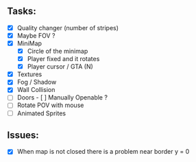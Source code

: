 ## Tasks:

- [x] Quality changer (number of stripes) 
- [x] Maybe FOV ?
- [x] MiniMap
	- [x] Circle of the minimap
	- [x] Player fixed and it rotates
	- [x] Player cursor / GTA (N)
- [x] Textures
- [x] Fog / Shadow
- [x] Wall Collision
- [ ] Doors
	    - [ ] Manually Openable ?
- [ ] Rotate POV with mouse
- [ ] Animated Sprites

## Issues:

- [x] When map is not closed there is a problem near border y = 0
